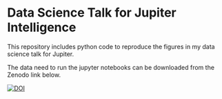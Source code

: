 # Data Science Talk for Jupiter Intelligence
This repository includes python code to reproduce the figures in my data science talk for Jupiter. 

The data need to run the jupyter notebooks can be downloaded from the Zenodo link below.

[![DOI](https://zenodo.org/badge/DOI/10.5281/zenodo.5567687.svg)](https://doi.org/10.5281/zenodo.5567687)


